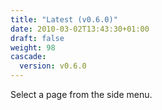 ```yaml
---
title: "Latest (v0.6.0)"
date: 2010-03-02T13:43:30+01:00
draft: false
weight: 98
cascade:
  version: v0.6.0
---
```


Select a page from the side menu.
